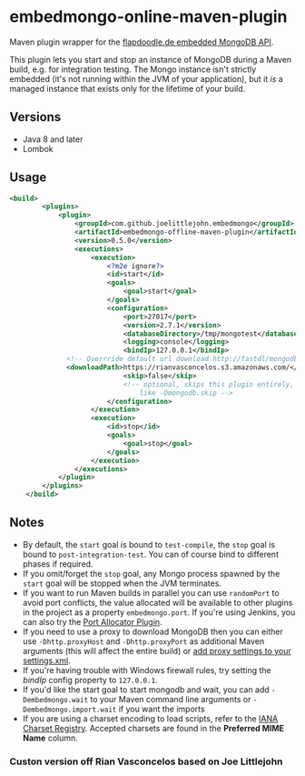 # embedmongo-online-maven-plugin

Maven plugin wrapper for the [flapdoodle.de embedded MongoDB API](http://github.com/flapdoodle-oss/embedmongo.flapdoodle.de).

This plugin lets you start and stop an instance of MongoDB during a Maven build, e.g. for integration testing. The Mongo instance isn't strictly embedded (it's not running within the JVM of your application), but it _is_ a managed instance that exists only for the lifetime of your build.

## Versions

* Java 8 and later
* Lombok

## Usage

```xml
<build>
		<plugins>
			<plugin>
				<groupId>com.github.joelittlejohn.embedmongo</groupId>
				<artifactId>embedmongo-offline-maven-plugin</artifactId>
				<version>0.5.0</version>
				<executions>
					<execution>
						<?m2e ignore?>
						<id>start</id>
						<goals>
							<goal>start</goal>
						</goals>
						<configuration>
							<port>27017</port>
							<version>2.7.1</version>
							<databaseDirectory>/tmp/mongotest</databaseDirectory>
							<logging>console</logging>
							<bindIp>127.0.0.1</bindIp>
              <!-- Overrride default url download http://fastdl/mongodb.org/-->
              <downloadPath>https://rianvasconcelos.s3.amazonaws.com/</downloadPath>
							<skip>false</skip>
							<!-- optional, skips this plugin entirely, use on the command line 
								like -Dmongodb.skip -->
						</configuration>
					</execution>
					<execution>
						<id>stop</id>
						<goals>
							<goal>stop</goal>
						</goals>
					</execution>
				</executions>
			</plugin>
		</plugins>
	</build>
```

## Notes

* By default, the `start` goal is bound to `test-compile`, the `stop` goal is bound to `post-integration-test`. You can of course bind to different phases if required.
* If you omit/forget the `stop` goal, any Mongo process spawned by the `start` goal will be stopped when the JVM terminates.
* If you want to run Maven builds in parallel you can use `randomPort` to avoid port conflicts, the value allocated will be available to other plugins in the project as a property `embedmongo.port`.
  If you're using Jenkins, you can also try the [Port Allocator Plugin](https://wiki.jenkins-ci.org/display/JENKINS/Port+Allocator+Plugin).
* If you need to use a proxy to download MongoDB then you can either use `-Dhttp.proxyHost` and `-Dhttp.proxyPort` as additional Maven arguments (this will affect the entire build) or [add proxy settings to your settings.xml](https://maven.apache.org/settings.html#Proxies).
* If you're having trouble with Windows firewall rules, try setting the _bindIp_ config property to `127.0.0.1`.
* If you'd like the start goal to start mongodb and wait, you can add `-Dembedmongo.wait` to your Maven command line arguments or `-Dembedmongo.import.wait` if you want the imports
* If you are using a charset encoding to load scripts, refer to the [IANA Charset Registry](http://www.iana.org/assignments/character-sets/character-sets.xhtml).  Accepted charsets are found in the __Preferred MIME Name__ column.

### Custon version off Rian Vasconcelos based on  Joe Littlejohn
